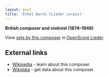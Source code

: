 ```yaml
---
layout: post
title: 'Ethel Barns (Lieder corpus)'
---
```


__British composer and violinist (1874–1948)__

View [sets by this composer] in [OpenScore Lieder].

[sets by this composer]: https://musescore.com/openscore-lieder-corpus/sets?order=title&text=Barns,+Ethel
[OpenScore Lieder]: https://musescore.com/openscore-lieder-corpus

## External links

- [Wikipedia] - learn about this composer.
- [Wikidata] - get data about this composer.

[Wikipedia]: https://en.wikipedia.org/wiki/Ethel_Barns
[Wikidata]: https://www.wikidata.org/wiki/Q5403071
